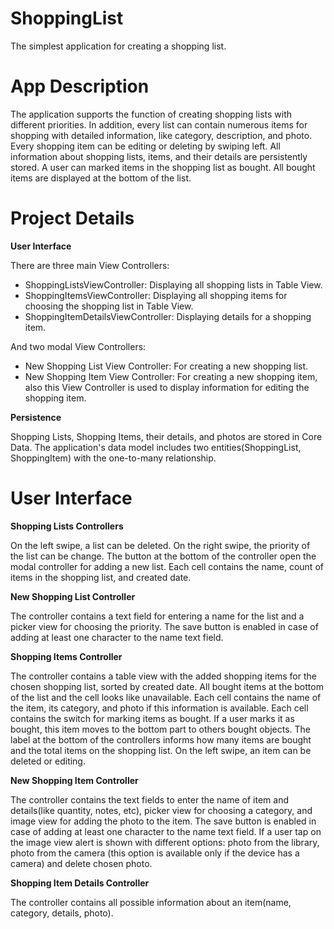 # ShoppingList

The simplest application for creating a shopping list. 

# App Description
The application supports the function of creating shopping lists with different priorities. In addition, every list can contain numerous items for shopping with detailed information, like category, description, and photo. Every shopping item can be editing or deleting by swiping left. All information about shopping lists, items, and their details are persistently stored. A user can marked items in the shopping list as bought. All bought items are displayed at the bottom of the list.  

# Project Details

<strong>User Interface</strong>

  There are three main View Controllers:
  * ShoppingListsViewController: Displaying all shopping lists in Table View.
  * ShoppingItemsViewController: Displaying all shopping items for choosing the shopping list in Table View.
  * ShoppingItemDetailsViewController: Displaying details for a shopping item.
  
  And two modal View Controllers:
  * New Shopping List View Controller: For creating a new shopping list. 
  * New Shopping Item View Controller: For creating a new shopping item, also this View Controller is used to display information for editing the shopping item.
 
 <strong>Persistence</strong>
 
Shopping Lists, Shopping Items, their details, and photos are stored in Core Data. The application's data model includes two entities(ShoppingList, ShoppingItem) with the one-to-many relationship.

# User Interface

<strong>Shopping Lists Controllers</strong>

On the left swipe, a list can be deleted. On the right swipe, the priority of the list can be change. The button at the bottom of the controller open the modal controller for adding a new list. Each cell contains the name,  count of items in the shopping list, and created date.

<strong>New Shopping List Controller</strong>

The controller contains a text field for entering a name for the list and a picker view for choosing the priority. The save button is enabled in case of adding at least one character to the name text field.
 
<strong>Shopping Items Controller</strong>

The controller contains a table view with the added shopping items for the chosen shopping list, sorted by created date. All bought items at the bottom of the list and the cell looks like unavailable. Each cell contains the name of the item, its category, and photo if this information is available. Each cell contains the switch for marking items as bought. If a user marks it as bought, this item moves to the bottom part to others bought objects. The label at the bottom of the controllers informs how many items are bought and the total items on the shopping list. On the left swipe, an item can be deleted or editing.

<strong>New Shopping Item Controller</strong>

The controller contains the text fields to enter the name of item and details(like quantity, notes, etc), picker view for choosing a category, and image view for adding the photo to the item. The save button is enabled in case of adding at least one character to the name text field. If a user tap on the image view alert is shown with different options: photo from the library, photo from the camera (this option is available only if the device has a camera) and delete chosen photo. 

<strong>Shopping Item Details Controller</strong>

The controller contains all possible information about an item(name, category, details, photo).
 
 
 








